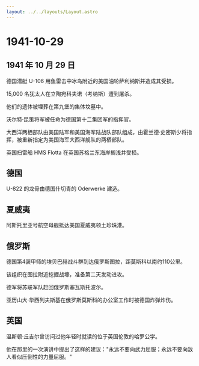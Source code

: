 ```yaml
---
layout: ../../layouts/Layout.astro
---
```


# 1941-10-29

## 1941 年 10 月 29 日

德国潜艇 U-106 用鱼雷击中冰岛附近的美国油轮萨利纳斯并造成其受损。

15,000 名犹太人在立陶宛科夫诺（考纳斯）遭到屠杀。

他们的遗体被埋葬在第九堡的集体坟墓中。

沃尔特·昆策将军被任命为德国第十二集团军的指挥官。

大西洋两栖部队由美国陆军和美国海军陆战队部队组成，由霍兰德·史密斯少将指挥，被重新指定为美国海军大西洋舰队的两栖部队。

英国扫雷船 HMS Flotta 在英国苏格兰东海岸搁浅并受损。

## 德国

U-822 的龙骨由德国什切青的 Oderwerke 建造。

## 夏威夷

阿斯托里亚号航空母舰抵达美国夏威夷领土珍珠港。

## 俄罗斯

德国第4装甲师的埃贝巴赫战斗群到达俄罗斯图拉，距莫斯科以南约110公里。

该组织在图拉附近挖掘战壕，准备第二天发动进攻。

德军将苏联军队赶回俄罗斯塞瓦斯托波尔。

亚历山大·华西列夫斯基在俄罗斯莫斯科的办公室工作时被德国炸弹炸伤。

## 英国

温斯顿·丘吉尔曾访问过他年轻时就读的位于英国伦敦的哈罗公学。

他在那里的一次演讲中提出了这样的建议："永远不要向武力屈服；永远不要向敌人看似压倒性的力量屈服。"